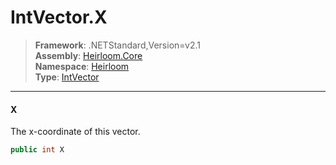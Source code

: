 # IntVector.X

> **Framework**: .NETStandard,Version=v2.1  
> **Assembly**: [Heirloom.Core][0]  
> **Namespace**: [Heirloom][0]  
> **Type**: [IntVector][1]  

--------------------------------------------------------------------------------

#### X

The x-coordinate of this vector.

```cs
public int X
```

[0]: ..\Heirloom.Core.md
[1]: Heirloom.IntVector.md
